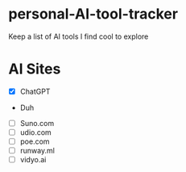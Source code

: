 # personal-AI-tool-tracker
Keep a list of  AI tools I find cool to explore 


# AI Sites
- [x] ChatGPT
-   Duh
- [ ] Suno.com
- [ ] udio.com
- [ ] poe.com
- [ ] runway.ml
- [ ] vidyo.ai

